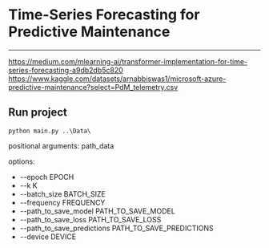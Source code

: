 # Time-Series Forecasting for Predictive Maintenance
___
https://medium.com/mlearning-ai/transformer-implementation-for-time-series-forecasting-a9db2db5c820
https://www.kaggle.com/datasets/arnabbiswas1/microsoft-azure-predictive-maintenance?select=PdM_telemetry.csv
## Run project
```shell
python main.py ..\Data\
```
positional arguments:
  path_data

options:
  - --epoch EPOCH
  - --k K
  - --batch_size BATCH_SIZE
  - --frequency FREQUENCY
  - --path_to_save_model PATH_TO_SAVE_MODEL
  - --path_to_save_loss PATH_TO_SAVE_LOSS
  - --path_to_save_predictions PATH_TO_SAVE_PREDICTIONS
  - --device DEVICE
